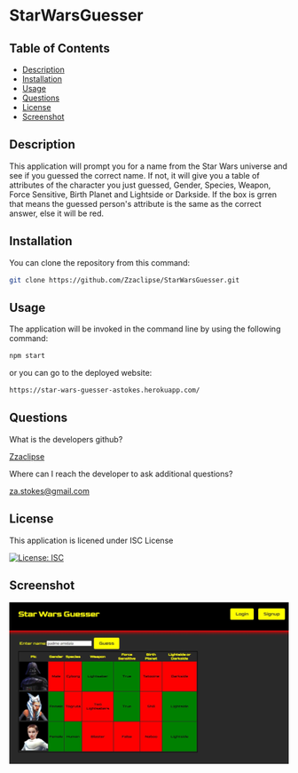 # StarWarsGuesser

## Table of Contents

- [Description](#description)
- [Installation](#installation)
- [Usage](#usage)
- [Questions](#questions)
- [License](#license)
- [Screenshot](#screenshot)

## Description

This application will prompt you for a name from the Star Wars universe and see if you guessed the correct name. If not, it will give you a table of attributes of the character you just guessed, Gender, Species, Weapon, Force Sensitive, Birth Planet and Lightside or Darkside. If the box is grren that means the guessed person's attribute is the same as the correct answer, else it will be red.

## Installation

You can clone the repository from this command:

```bash
git clone https://github.com/Zzaclipse/StarWarsGuesser.git
```

## Usage

The application will be invoked in the command line by using the following command:

```bash
npm start
```

or you can go to the deployed website:

```bash
https://star-wars-guesser-astokes.herokuapp.com/
```

## Questions

What is the developers github?

[Zzaclipse](https://github.com/Zzaclipse)

Where can I reach the developer to ask additional questions?

za.stokes@gmail.com

## License

This application is licened under ISC License

[![License: ISC](https://img.shields.io/badge/License-ISC-blue.svg)](https://opensource.org/licenses/ISC)

## Screenshot

![screenshot](./img/Capture.jpg)
